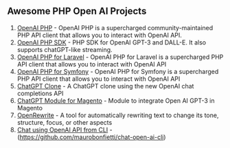 ## Awesome PHP Open AI Projects
1. [OpenAI PHP](https://github.com/openai-php/client) - OpenAI PHP is a supercharged community-maintained PHP API client that allows you to interact with OpenAI API.
2. [OpenAI PHP SDK](https://github.com/orhanerday/open-ai) - PHP SDK for OpenAI GPT-3 and DALL-E. It also supports chatGPT-like streaming.
3. [OpenAI PHP for Laravel](https://github.com/openai-php/laravel) - OpenAI PHP for Laravel is a supercharged PHP API client that allows you to interact with OpenAI API
4. [ OpenAI PHP for Symfony](https://github.com/openai-php/symfony) - OpenAI PHP for Symfony is a supercharged PHP API client that allows you to interact with OpenAI API
5. [ChatGPT Clone](https://github.com/beyondcode/chatgpt-clone) - A ChatGPT clone using the new OpenAI chat completions API
6. [ChatGPT Module for Magento](https://github.com/SamueleMartini/Magento-GPT-3-integration) - Module to integrate Open AI GPT-3 in Magento
7. [OpenRewrite](https://github.com/mostafa-amine/OpenRewrite) - A tool for automatically rewriting text to change its tone, structure, focus, or other aspects
8. [Chat using OpenAI API from CLI](https://github.com/maurobonfietti/chat-open-ai-cli) - (https://github.com/maurobonfietti/chat-open-ai-cli)

